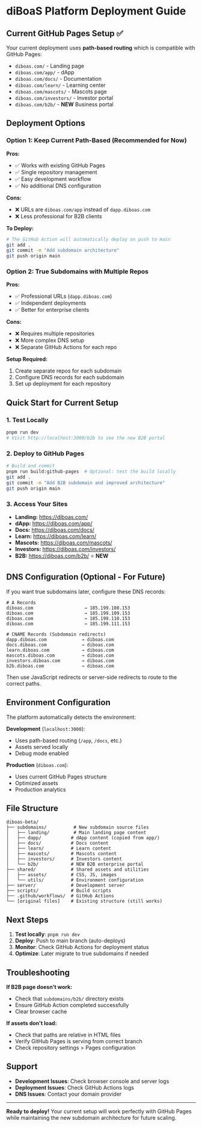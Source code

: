 # diBoaS Platform Deployment Guide

## Current GitHub Pages Setup ✅

Your current deployment uses **path-based routing** which is compatible with GitHub Pages:

- `diboas.com/` - Landing page
- `diboas.com/app/` - dApp
- `diboas.com/docs/` - Documentation  
- `diboas.com/learn/` - Learning center
- `diboas.com/mascots/` - Mascots page
- `diboas.com/investors/` - Investor portal
- `diboas.com/b2b/` - **NEW** Business portal

## Deployment Options

### Option 1: Keep Current Path-Based (Recommended for Now)

**Pros:**
- ✅ Works with existing GitHub Pages
- ✅ Single repository management
- ✅ Easy development workflow
- ✅ No additional DNS configuration

**Cons:**
- ❌ URLs are `diboas.com/app` instead of `dapp.diboas.com`
- ❌ Less professional for B2B clients

**To Deploy:**
```bash
# The GitHub Action will automatically deploy on push to main
git add .
git commit -m "Add subdomain architecture"
git push origin main
```

### Option 2: True Subdomains with Multiple Repos

**Pros:**
- ✅ Professional URLs (`dapp.diboas.com`)
- ✅ Independent deployments
- ✅ Better for enterprise clients

**Cons:**
- ❌ Requires multiple repositories
- ❌ More complex DNS setup
- ❌ Separate GitHub Actions for each repo

**Setup Required:**
1. Create separate repos for each subdomain
2. Configure DNS records for each subdomain
3. Set up deployment for each repository

## Quick Start for Current Setup

### 1. Test Locally
```bash
pnpm run dev
# Visit http://localhost:3000/b2b to see the new B2B portal
```

### 2. Deploy to GitHub Pages
```bash
# Build and commit
pnpm run build:github-pages  # Optional: test the build locally
git add .
git commit -m "Add B2B subdomain and improved architecture"
git push origin main
```

### 3. Access Your Sites
- **Landing:** https://diboas.com/
- **dApp:** https://diboas.com/app/  
- **Docs:** https://diboas.com/docs/
- **Learn:** https://diboas.com/learn/
- **Mascots:** https://diboas.com/mascots/
- **Investors:** https://diboas.com/investors/
- **B2B:** https://diboas.com/b2b/ ⭐ **NEW**

## DNS Configuration (Optional - For Future)

If you want true subdomains later, configure these DNS records:

```
# A Records
diboas.com                   → 185.199.108.153
diboas.com                   → 185.199.109.153  
diboas.com                   → 185.199.110.153
diboas.com                   → 185.199.111.153

# CNAME Records (Subdomain redirects)
dapp.diboas.com             → diboas.com
docs.diboas.com             → diboas.com  
learn.diboas.com            → diboas.com
mascots.diboas.com          → diboas.com
investors.diboas.com        → diboas.com
b2b.diboas.com              → diboas.com
```

Then use JavaScript redirects or server-side redirects to route to the correct paths.

## Environment Configuration

The platform automatically detects the environment:

**Development** (`localhost:3000`):
- Uses path-based routing (`/app`, `/docs`, etc.)
- Assets served locally
- Debug mode enabled

**Production** (`diboas.com`):
- Uses current GitHub Pages structure
- Optimized assets
- Production analytics

## File Structure

```
diboas-beta/
├── subdomains/          # New subdomain source files
│   ├── landing/         # Main landing page content
│   ├── dapp/           # dApp content (copied from app/)
│   ├── docs/           # Docs content
│   ├── learn/          # Learn content  
│   ├── mascots/        # Mascots content
│   ├── investors/      # Investors content
│   └── b2b/            # NEW B2B enterprise portal
├── shared/             # Shared assets and utilities
│   ├── assets/         # CSS, JS, images
│   └── utils/          # Environment configuration
├── server/             # Development server
├── scripts/            # Build scripts
├── .github/workflows/  # GitHub Actions
└── [original files]    # Existing structure (still works)
```

## Next Steps

1. **Test locally**: `pnpm run dev`
2. **Deploy**: Push to main branch (auto-deploys)  
3. **Monitor**: Check GitHub Actions for deployment status
4. **Optimize**: Later migrate to true subdomains if needed

## Troubleshooting

**If B2B page doesn't work:**
- Check that `subdomains/b2b/` directory exists
- Ensure GitHub Action completed successfully
- Clear browser cache

**If assets don't load:**
- Check that paths are relative in HTML files
- Verify GitHub Pages is serving from correct branch
- Check repository settings > Pages configuration

## Support

- **Development Issues**: Check browser console and server logs
- **Deployment Issues**: Check GitHub Actions logs
- **DNS Issues**: Contact your domain provider

---

**Ready to deploy!** Your current setup will work perfectly with GitHub Pages while maintaining the new subdomain architecture for future scaling.